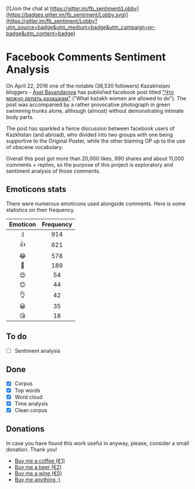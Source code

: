 [![Join the chat at https://gitter.im/fb_sentiment/Lobby](https://badges.gitter.im/fb_sentiment/Lobby.svg)](https://gitter.im/fb_sentiment/Lobby?utm_source=badge&utm_medium=badge&utm_campaign=pr-badge&utm_content=badge)

# Facebook Comments Sentiment Analysis

On April 22, 2016 one of the notable (36,530 followers) Kazakhstani bloggers - [Asel Bayandarova](https://www.facebook.com/profile.php?id=100004350093268&fref=nf)
has published facebook post titled ["Что можно делать казашкам"](https://www.facebook.com/permalink.php?story_fbid=621724294649235&id=100004350093268)
("What kazakh women are allowed to do"). The post was accompanied by a rather provocative photograph in green swimming trunks alone, although (almost) without demonstrating intimate body parts.

The post has sparkled a fierce discussion between facebook users of Kazkhstan (and abroad), who divided into two groups with one being supportive to the Original Poster, while the other blaming OP up to the use of obscene vocabulary.

Overall this post got more than 20,000 likes, 990 shares and about 11,000 comments + replies, so the purpose of this project is exploratory and sentiment analysis of those comments.

## Emoticons stats

There were numerous emoticons used alongside comments. Here is some statistics on their frequencу.

| Emoticon | Frequency |
|:--------:|:---------:|
|    :)    |    914    |
|    👍    |    621    |
|    😂    |    578    |
|    👏    |    189    |
|    😍    |     54    |
|    😊    |     44    |
|    👌    |     42    |
|    😀    |     35    |
|    😘    |     18    |

## To do

- [ ] Sentiment analysis

## Done
- [X] Corpus
- [X] Top words
- [X] Word cloud
- [X] Time analysis
- [X] Clean corpus

## Donations

In case you have found this work useful in anyway, please, consider a small donation. Thank you!

- [Buy me a coffee (€1)](https://www.paypal.me/drasulev/1)
- [Buy me a beer (€2)](https://www.paypal.me/drasulev/2)
- [Buy me a wine (€5)](https://www.paypal.me/drasulev/5)
- [Buy me anything ;)](https://www.paypal.me/drasulev)
